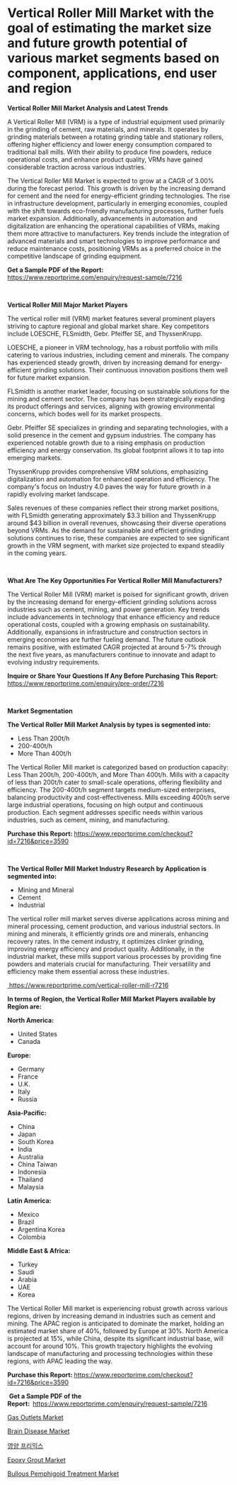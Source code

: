 <p><h1>Vertical Roller Mill Market with the goal of estimating the market size and future growth potential of various market segments based on component, applications, end user and region</h1></p><p><strong>Vertical Roller Mill Market Analysis and Latest Trends</strong></p>
<p><p>A Vertical Roller Mill (VRM) is a type of industrial equipment used primarily in the grinding of cement, raw materials, and minerals. It operates by grinding materials between a rotating grinding table and stationary rollers, offering higher efficiency and lower energy consumption compared to traditional ball mills. With their ability to produce fine powders, reduce operational costs, and enhance product quality, VRMs have gained considerable traction across various industries.</p><p>The Vertical Roller Mill Market is expected to grow at a CAGR of 3.00% during the forecast period. This growth is driven by the increasing demand for cement and the need for energy-efficient grinding technologies. The rise in infrastructure development, particularly in emerging economies, coupled with the shift towards eco-friendly manufacturing processes, further fuels market expansion. Additionally, advancements in automation and digitalization are enhancing the operational capabilities of VRMs, making them more attractive to manufacturers. Key trends include the integration of advanced materials and smart technologies to improve performance and reduce maintenance costs, positioning VRMs as a preferred choice in the competitive landscape of grinding equipment.</p></p>
<p><strong>Get a Sample PDF of the Report:&nbsp;</strong> <a href="https://www.reportprime.com/enquiry/request-sample/7216">https://www.reportprime.com/enquiry/request-sample/7216</a></p>
<p>&nbsp;</p>
<p><strong>Vertical Roller Mill Major Market Players</strong></p>
<p><p>The vertical roller mill (VRM) market features several prominent players striving to capture regional and global market share. Key competitors include LOESCHE, FLSmidth, Gebr. Pfeiffer SE, and ThyssenKrupp.</p><p>LOESCHE, a pioneer in VRM technology, has a robust portfolio with mills catering to various industries, including cement and minerals. The company has experienced steady growth, driven by increasing demand for energy-efficient grinding solutions. Their continuous innovation positions them well for future market expansion.</p><p>FLSmidth is another market leader, focusing on sustainable solutions for the mining and cement sector. The company has been strategically expanding its product offerings and services, aligning with growing environmental concerns, which bodes well for its market prospects.</p><p>Gebr. Pfeiffer SE specializes in grinding and separating technologies, with a solid presence in the cement and gypsum industries. The company has experienced notable growth due to a rising emphasis on production efficiency and energy conservation. Its global footprint allows it to tap into emerging markets.</p><p>ThyssenKrupp provides comprehensive VRM solutions, emphasizing digitalization and automation for enhanced operation and efficiency. The company's focus on Industry 4.0 paves the way for future growth in a rapidly evolving market landscape.</p><p>Sales revenues of these companies reflect their strong market positions, with FLSmidth generating approximately $3.3 billion and ThyssenKrupp around $43 billion in overall revenues, showcasing their diverse operations beyond VRMs. As the demand for sustainable and efficient grinding solutions continues to rise, these companies are expected to see significant growth in the VRM segment, with market size projected to expand steadily in the coming years.</p></p>
<p>&nbsp;</p>
<p><strong>What Are The Key Opportunities For Vertical Roller Mill Manufacturers?</strong></p>
<p><p>The Vertical Roller Mill (VRM) market is poised for significant growth, driven by the increasing demand for energy-efficient grinding solutions across industries such as cement, mining, and power generation. Key trends include advancements in technology that enhance efficiency and reduce operational costs, coupled with a growing emphasis on sustainability. Additionally, expansions in infrastructure and construction sectors in emerging economies are further fueling demand. The future outlook remains positive, with estimated CAGR projected at around 5-7% through the next five years, as manufacturers continue to innovate and adapt to evolving industry requirements.</p></p>
<p><strong>Inquire or Share Your Questions If Any Before Purchasing This Report:</strong> <a href="https://www.reportprime.com/enquiry/pre-order/7216">https://www.reportprime.com/enquiry/pre-order/7216</a></p>
<p>&nbsp;</p>
<p><strong>Market Segmentation</strong></p>
<p><strong>The Vertical Roller Mill Market Analysis by types is segmented into:</strong></p>
<p><ul><li>Less Than 200t/h</li><li>200-400t/h</li><li>More Than 400t/h</li></ul></p>
<p><p>The Vertical Roller Mill market is categorized based on production capacity: Less Than 200t/h, 200-400t/h, and More Than 400t/h. Mills with a capacity of less than 200t/h cater to small-scale operations, offering flexibility and efficiency. The 200-400t/h segment targets medium-sized enterprises, balancing productivity and cost-effectiveness. Mills exceeding 400t/h serve large industrial operations, focusing on high output and continuous production. Each segment addresses specific needs within various industries, such as cement, mining, and manufacturing.</p></p>
<p><strong>Purchase this Report:&nbsp;</strong><a href="https://www.reportprime.com/checkout?id=7216&price=3590">https://www.reportprime.com/checkout?id=7216&price=3590</a></p>
<p>&nbsp;</p>
<p><strong>The Vertical Roller Mill Market Industry Research by Application is segmented into:</strong></p>
<p><ul><li>Mining and Mineral</li><li>Cement</li><li>Industrial</li></ul></p>
<p><p>The vertical roller mill market serves diverse applications across mining and mineral processing, cement production, and various industrial sectors. In mining and minerals, it efficiently grinds ore and minerals, enhancing recovery rates. In the cement industry, it optimizes clinker grinding, improving energy efficiency and product quality. Additionally, in the industrial market, these mills support various processes by providing fine powders and materials crucial for manufacturing. Their versatility and efficiency make them essential across these industries.</p></p>
<p><a href="https://www.reportprime.com/vertical-roller-mill-r7216">&nbsp;https://www.reportprime.com/vertical-roller-mill-r7216</a></p>
<p><strong>In terms of Region, the Vertical Roller Mill Market Players available by Region are:</strong></p>
<p>
    <p> <strong> North America: </strong>
        <ul>
            <li>United States</li>
            <li>Canada</li>
        </ul>
        </p> 
    <p> <strong> Europe: </strong>
        <ul>
            <li>Germany</li>
            <li>France</li>
            <li>U.K.</li>
            <li>Italy</li>
            <li>Russia</li>
        </ul>
        </p> 
    <p> <strong> Asia-Pacific: </strong>
        <ul>
            <li>China</li>
            <li>Japan</li>
            <li>South Korea</li>
            <li>India</li>
            <li>Australia</li>
            <li>China Taiwan</li>
            <li>Indonesia</li>
            <li>Thailand</li>
            <li>Malaysia</li>
        </ul>
        </p> 
    <p> <strong> Latin America: </strong>
        <ul>
            <li>Mexico</li>
            <li>Brazil</li>
            <li>Argentina Korea</li>
            <li>Colombia</li>
        </ul>
        </p> 
    <p> <strong> Middle East & Africa: </strong>
        <ul>
            <li>Turkey</li>
            <li>Saudi</li>
            <li>Arabia</li>
            <li>UAE</li>
            <li>Korea</li>
        </ul>
    </p>
    </p>
<p><p>The Vertical Roller Mill market is experiencing robust growth across various regions, driven by increasing demand in industries such as cement and mining. The APAC region is anticipated to dominate the market, holding an estimated market share of 40%, followed by Europe at 30%. North America is projected at 15%, while China, despite its significant industrial base, will account for around 10%. This growth trajectory highlights the evolving landscape of manufacturing and processing technologies within these regions, with APAC leading the way.</p></p>
<p><strong>Purchase this Report: </strong><a href="https://www.reportprime.com/checkout?id=7216&price=3590">https://www.reportprime.com/checkout?id=7216&price=3590</a></p>
<p>&nbsp;<strong>Get a Sample PDF of the Report:&nbsp;&nbsp;</strong><a href="https://www.reportprime.com/enquiry/request-sample/7216">https://www.reportprime.com/enquiry/request-sample/7216</a></p>
<p><strong></strong></p>
<p><p><a href="https://github.com/michaelhall412/Market-Research-Report-List-1/blob/main/gas-outlets-market.md">Gas Outlets Market</a></p><p><a href="https://medium.com/@bernadette.james576/global-brain-disease-market-size-share-analysis-by-product-type-by-application-by-region-c3dc91fbac1e">Brain Disease Market</a></p><p><a href="https://github.com/sougarounis/Market-Research-Report-List-6/blob/main/83481665278.md">영양 프리믹스</a></p><p><a href="https://www.linkedin.com/pulse/booming-epoxy-grout-market-sector-analysis-growth-projections-jgtwf?trackingId=qAJy0LtqToGgP5CDqkAkSw%3D%3D">Epoxy Grout Market</a></p><p><a href="https://medium.com/@bernadette.james576/insights-into-the-bullous-pemphigoid-treatment-market-size-which-is-expanding-with-a-11-1-933192c34207">Bullous Pemphigoid Treatment Market</a></p></p>